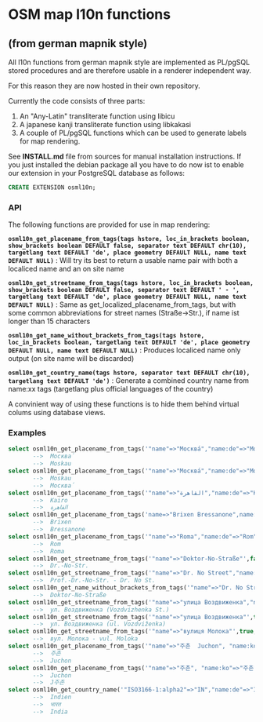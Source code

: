 #  OSM map l10n functions
## (from german mapnik style)

All l10n functions from german mapnik style are implemented as PL/pgSQL stored procedures
and are therefore usable in a renderer independent way.

For this reason they are now hosted in their own repository.

Currently the code consists of three parts:

1. An "Any-Latin" transliterate function using libicu
2. A japanese kanji transliterate function using libkakasi
3. A couple of PL/pgSQL functions which can be used to generate labels for
   map rendering.

See **INSTALL.md** file from sources for manual installation instructions.
If you just installed the debian package all you have to do now ist to enable
our extension in your PostgreSQL database as follows:

```sql
CREATE EXTENSION osml10n;
```

### API
The following functions are provided for use in map rendering:


__`osml10n_get_placename_from_tags(tags hstore, loc_in_brackets boolean, show_brackets boolean DEFAULT false, separator text DEFAULT chr(10), targetlang text DEFAULT 'de', place geometry DEFAULT NULL, name text DEFAULT NULL)`__
:	Will try its best to return a usable name pair with both a localiced name and an on site name

__`osml10n_get_streetname_from_tags(tags hstore, loc_in_brackets boolean, show_brackets boolean DEFAULT false, separator text DEFAULT ' - ', targetlang text DEFAULT 'de', place geometry DEFAULT NULL, name text DEFAULT NULL)`__
:	Same as get_localized_placename_from_tags, but with some common abbreviations for street names (Straße->Str.), if name ist longer than 15 characters

__`osml10n_get_name_without_brackets_from_tags(tags hstore, loc_in_brackets boolean, targetlang text DEFAULT 'de', place geometry DEFAULT NULL, name text DEFAULT NULL)`__
:	Produces localiced name only output (on site name will be discarded)

__`osml10n_get_country_name(tags hstore, separator text DEFAULT chr(10), targetlang text DEFAULT 'de')`__
:	Generate a combined country name from name:xx tags (targetlang plus official languages of the country)


A convinient way of using these functions is to hide them behind virtual colums using database views.

### Examples

```sql
select osml10n_get_placename_from_tags('"name"=>"Москва́","name:de"=>"Moskau","name:en"=>"Moscow"',true) as name;
       -->	Москва́
       -->	Moskau
select osml10n_get_placename_from_tags('"name"=>"Москва́","name:de"=>"Moskau","name:en"=>"Moscow"',false) as name;
       -->	Moskau
       -->	Москва́
select osml10n_get_placename_from_tags('"name"=>"القاهرة","name:de"=>"Kairo","int_name"=>"Cairo","name:en"=>"Cairo"',false) as name;
       -->	Kairo
       -->	القاهرة
select osml10n_get_placename_from_tags('name=>"Brixen Bressanone",name:de=>"Brixen",name:it=>"Bressanone"',false);
       -->	Brixen
       --> 	Bressanone
select osml10n_get_placename_from_tags('"name"=>"Roma","name:de"=>"Rom"',false) as name;
       -->	Rom
       -->	Roma
select osml10n_get_streetname_from_tags('"name"=>"Doktor-No-Straße"',false) as name;
       -->	Dr.-No-Str.
select osml10n_get_streetname_from_tags('"name"=>"Dr. No Street","name:de"=>"Professor-Doktor-No-Straße"',false) as name;
       -->	Prof.-Dr.-No-Str. - Dr. No St.
select osml10n_get_name_without_brackets_from_tags('"name"=>"Dr. No Street","name:de"=>"Doktor-No-Straße"') as name;
       -->	Doktor-No-Straße
select osml10n_get_streetname_from_tags('"name"=>"улица Воздвиженка","name:en"=>"Vozdvizhenka Street"',true,true,' ','de') as name;
       -->	ул. Воздвиженка (Vozdvizhenka St.)
select osml10n_get_streetname_from_tags('"name"=>"улица Воздвиженка"',true,true,' ','de') as name;
       -->	ул. Воздвиженка (ul. Vozdviženka)
select osml10n_get_streetname_from_tags('"name"=>"вулиця Молока"',true,false,' - ','de') as name;
       -->	вул. Молока - vul. Moloka
select osml10n_get_placename_from_tags('"name"=>"주촌  Juchon", "name:ko"=>"주촌","name:ko-Latn"=>"Juchon"',true) as name;
       -->	주촌
       -->	Juchon
select osml10n_get_placename_from_tags('"name"=>"주촌", "name:ko"=>"주촌","name:ko-Latn"=>"Juchon"',false) as name;
       -->	Juchon
       -->	J주촌
select osml10n_get_country_name('"ISO3166-1:alpha2"=>"IN","name:de"=>"Indien","name:hi"=>"भारत","name:en"=>"India"') as name;
       -->	Indien
       -->	भारत
       -->	India
```
